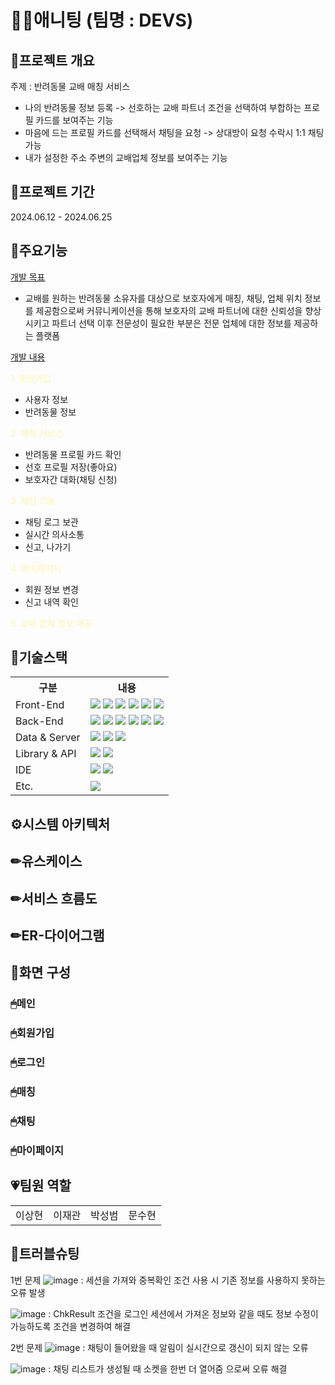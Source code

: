 # 🐶🐱애니팅 (팀명 : DEVS)

## 👀프로젝트 개요 
주제 : 반려동물 교배 매칭 서비스
- 나의 반려동물 정보 등록 -> 선호하는 교배 파트너 조건을 선택하여 부합하는 프로필 카드를 보여주는 기능
- 마음에 드는 프로필 카드를 선택해서 채팅을 요청 -> 상대방이 요청 수락시 1:1 채팅 가능
- 내가 설정한 주소 주변의 교배업체 정보를 보여주는 기능

## 📅프로젝트 기간
2024.06.12 - 2024.06.25

## 🦴주요기능
<ins>개발 목표</ins>
  - 교배를 원하는 반려동물 소유자를 대상으로 보호자에게 매칭, 채팅, 업체 위치 정보를 제공함으로써 커뮤니케이션을 통해 보호자의 교배 파트너에 대한 신뢰성을 향상 시키고 파트너 선택 이후 전문성이 필요한 부분은 전문 업체에 대한 정보를 제공하는 플랫폼

<ins>개발 내용</ins>

<span style="color:#fff5b1"> 1. 회원가입 </span>
  - 사용자 정보
  - 반려동물 정보

<span style="color:#fff5b1"> 2. 매칭 서비스 </span>
  - 반려동물 프로필 카드 확인
  - 선호 프로필 저장(좋아요)
  - 보호자간 대화(채팅 신청)
    
<span style="color:#fff5b1"> 3. 채팅 기능 </span>
  - 채팅 로그 보관
  - 실시간 의사소통
  - 신고, 나가기

<span style="color:#fff5b1"> 4. 마이페이지 </span>
  - 회원 정보 변경
  - 신고 내역 확인
<style>
  mark {
    background-color: blue; /* 원하는 배경색으로 변경 */
    color: black; /* 텍스트 색상도 변경할 수 있음 */
  }
</style>

<span style="color:#fff5b1"> 5. 교배 업체 정보 제공</span>    


## 🔨기술스택
<table>
  <tr>
    <th>구분</th>
    <th>내용</th>
  </tr>
  <tr>
    <td>Front-End</td>
    <td>
      <img src="https://img.shields.io/badge/javascript-F7DF1E?style=for-the-badge&logo=javascript&logoColor=black">
      <img src="https://img.shields.io/badge/HTML-E34F26?style=for-the-badge&logo=html5&logoColor=white">
      <img src="https://img.shields.io/badge/CSS-1572B6?style=for-the-badge&logo=css3&logoColor=white">
      <img src="https://img.shields.io/badge/VSCode-007ACC?style=for-the-badge&logo=VisualStudioCode&logoColor=white"/>   
      <img src="https://img.shields.io/badge/Java-007396?style=for-the-badge&logo=java&logoColor=white"/> 
      <img src="https://img.shields.io/badge/JSP-EE4353?style=for-the-badge&logo=JSP&logoColor=white"/> 
    </td>
  </tr>
  <tr>
    <td>Back-End</td>
    <td>
      <img src="https://img.shields.io/badge/Spring-6DB33F?style=for-the-badge&logo=Spring&logoColor=white"/>
      <img src="https://img.shields.io/badge/MyBatis-FF4000?style=for-the-badge&logo=MyBatis&logoColor=white"/>
      <img src="https://img.shields.io/badge/apachetomcat-F8DC75?style=for-the-badge&logo=apachetomcat&logoColor=black">
      <img src="https://img.shields.io/badge/javascript-F7DF1E?style=for-the-badge&logo=javascript&logoColor=black">
      <img src="https://img.shields.io/badge/Java-007396?style=for-the-badge&logo=java&logoColor=white"/>
      <img src="https://img.shields.io/badge/JSP-EE4353?style=for-the-badge&logo=JSP&logoColor=white"/>      
    </td>
  </tr>
  <tr>
    <td>Data & Server</td>
    <td>
      <img src="https://img.shields.io/badge/MySQL-4479A1?style=for-the-badge&logo=MySQL&logoColor=white"/> 
      <img src="https://img.shields.io/badge/Apache Tomcat 9.0-D22128?style=for-the-badge&logo=Apache Tomcat&logoColor=white"/>
      <img src="https://img.shields.io/badge/MyBatis-FF4000?style=for-the-badge&logo=MyBatis&logoColor=white"/>
    </td>
  </tr>
  <tr>
    <td>Library & API</td>
    <td>
        <img src="https://img.shields.io/badge/Kakao Map Api-007CE2?style=for-the-badge&logo=KaKao Map Api&logoColor=white">
        <img src="https://img.shields.io/badge/Socket.io-010101?style=for-the-badge&logo=Socket.io&logoColor=white"> 
    </td>
  <tr>
    <td>IDE</td>
    <td>
      <img src="https://img.shields.io/badge/Eclipse-2C2255?style=for-the-badge&logo=Eclipse&logoColor=white"/>
      <img src="https://img.shields.io/badge/VSCode-007ACC?style=for-the-badge&logo=VisualStudioCode&logoColor=white"/> 
    </td>
  </tr>
  <tr>
    <td>Etc.</td>
    <td>
      <img src="https://img.shields.io/badge/GitHub-181717?style=for-the-badge&logo=GitHub&logoColor=white"/>
    </td>
  </tr>
</table>


## ⚙시스템 아키텍처



## ✏유스케이스

## ✏서비스 흐름도

## ✏ER-다이어그램

## 🎈화면 구성
### 🖱메인
### 🖱회원가입
### 🖱로그인
### 🖱매칭
### 🖱채팅
### 🖱마이페이지



## 💗팀원 역할
<table>
  <tr>
    <td>이상현</td>
    <td>이재관</td>
    <td>박성범</td>
    <td>문수현</td>
  </tr>
</table>

## 🚨트러블슈팅
1번 문제 
![image](https://github.com/2024-SMHRD-SW-DataDesign-1/AnimalLove/assets/109319988/62660a90-45c0-4322-8b9a-03aafc44d6d0)
: 세션을 가져와 중복확인 조건 사용 시 기존 정보를 사용하지 못하는 오류 발생

![image](https://github.com/2024-SMHRD-SW-DataDesign-1/AnimalLove/assets/109319988/79236ae0-9dcf-45ef-bff2-23ea250ce6b4)
: ChkResult 조건을 로그인 세션에서 가져온 정보와 같을 때도 정보 수정이 가능하도록 조건을 변경하여 해결

2번 문제
![image](https://github.com/2024-SMHRD-SW-DataDesign-1/AnimalLove/assets/109319988/f604566c-6d24-471b-9b2a-68b8132421ce)
: 채팅이 들어왔을 때 알림이 실시간으로 갱신이 되지 않는 오류

![image](https://github.com/2024-SMHRD-SW-DataDesign-1/AnimalLove/assets/109319988/7e4713c1-33a8-41fb-97ab-3f8a19d33445)
: 채팅 리스트가 생성될 때 소켓을 한번 더 열어줌 으로써 오류 해결


